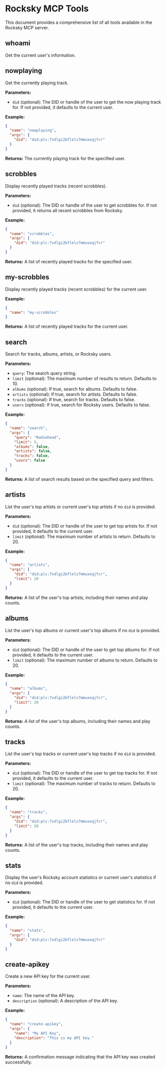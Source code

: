 # Rocksky MCP Tools

This document provides a comprehensive list of all tools available in the Rocksky MCP server.

## whoami

Get the current user's information.

## nowplaying

Get the currently playing track.

**Parameters:**

- `did` (optional): The DID or handle of the user to get the now playing track for. If not provided, it defaults to the current user.

**Example:**
```json
{
  "name": "nowplaying",
  "args": {
    "did": "did:plc:7vdlgi2bflelz7mmuxoqjfcr"
  }
}
```

**Returns:**
The currently playing track for the specified user.

## scrobbles

Display recently played tracks (recent scrobbles).

**Parameters:**
- `did` (optional): The DID or handle of the user to get scrobbles for. If not provided, it returns all recent scrobbles from Rocksky.

**Example:**
```json
{
  "name": "scrobbles",
  "args": {
    "did": "did:plc:7vdlgi2bflelz7mmuxoqjfcr"
  }
}
```

**Returns:**
A list of recently played tracks for the specified user.

## my-scrobbles

Display recently played tracks (recent scrobbles) for the current user.

**Example:**
```json
{
  "name": "my-scrobbles"
}
```

**Returns:**
A list of recently played tracks for the current user.

## search
Search for tracks, albums, artists, or Rocksky users.

**Parameters:**
- `query`: The search query string.
- `limit` (optional): The maximum number of results to return. Defaults to 10.
- `albums` (optional): If true, search for albums. Defaults to false.
- `artists` (optional): If true, search for artists. Defaults to false.
- `tracks` (optional): If true, search for tracks. Defaults to false.
- `users` (optional): If true, search for Rocksky users. Defaults to false.

**Example:**
```json
{
  "name": "search",
  "args": {
    "query": "Radiohead",
    "limit": 5,
    "albums": false,
    "artists": false,
    "tracks": false,
    "users": false
  }
}
```

**Returns:**
A list of search results based on the specified query and filters.

## artists
List the user's top artists or current user's top artists if no `did` is provided.

**Parameters:**
- `did` (optional): The DID or handle of the user to get top artists for. If not provided, it defaults to the current user.
- `limit` (optional): The maximum number of artists to return. Defaults to 20.

**Example:**
```json
{
  "name": "artists",
  "args": {
    "did": "did:plc:7vdlgi2bflelz7mmuxoqjfcr",
    "limit": 20
  }
}
```

**Returns:**
A list of the user's top artists, including their names and play counts.

## albums
List the user's top albums or current user's top albums if no `did` is provided.

**Parameters:**
- `did` (optional): The DID or handle of the user to get top albums for. If not provided, it defaults to the current user.
- `limit` (optional): The maximum number of albums to return. Defaults to 20.

**Example:**
```json
{
  "name": "albums",
  "args": {
    "did": "did:plc:7vdlgi2bflelz7mmuxoqjfcr",
    "limit": 20
  }
}
```

**Returns:**
A list of the user's top albums, including their names and play counts.

## tracks
List the user's top tracks or current user's top tracks if no `did` is provided.

**Parameters:**
- `did` (optional): The DID or handle of the user to get top tracks for. If not provided, it defaults to the current user.
- `limit` (optional): The maximum number of tracks to return. Defaults to 20.

**Example:**
```json
{
  "name": "tracks",
  "args": {
    "did": "did:plc:7vdlgi2bflelz7mmuxoqjfcr",
    "limit": 20
  }
}
```

**Returns:**
A list of the user's top tracks, including their names and play counts.

## stats
Display the user's Rocksky account statistics or current user's statistics if no `did` is provided.

**Parameters:**
- `did` (optional): The DID or handle of the user to get statistics for. If not provided, it defaults to the current user.

**Example:**
```json
{
  "name": "stats",
  "args": {
    "did": "did:plc:7vdlgi2bflelz7mmuxoqjfcr"
  }
}
```

## create-apikey
Create a new API key for the current user.

**Parameters:**
- `name`: The name of the API key.
- `description` (optional): A description of the API key.

**Example:**
```json
{
  "name": "create-apikey",
  "args": {
    "name": "My API Key",
    "description": "This is my API key."
  }
}
```

**Returns:**
A confirmation message indicating that the API key was created successfully.



